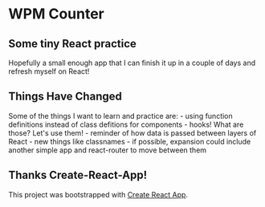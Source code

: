 # WPM Counter

## Some tiny React practice

Hopefully a small enough app that I can finish it up in a couple of days and refresh myself on React!

## Things Have Changed

Some of the things I want to learn and practice are:
    - using function definitions instead of class defitions for components
    - hooks! What are those? Let's use them!
    - reminder of how data is passed between layers of React
    - new things like classnames
    - if possible, expansion could include another simple app and react-router to move between them

## Thanks Create-React-App!

This project was bootstrapped with [Create React App](https://github.com/facebook/create-react-app).